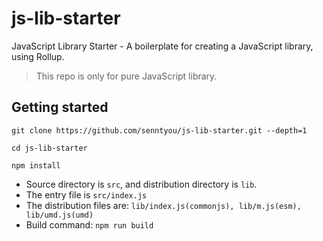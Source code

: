 # js-lib-starter

JavaScript Library Starter - A boilerplate for creating a JavaScript library, using Rollup.

> This repo is only for pure JavaScript library.

## Getting started

```
git clone https://github.com/senntyou/js-lib-starter.git --depth=1

cd js-lib-starter

npm install
```

- Source directory is `src`, and distribution directory is `lib`.
- The entry file is `src/index.js`
- The distribution files are: `lib/index.js(commonjs), lib/m.js(esm), lib/umd.js(umd)`
- Build command: `npm run build`
